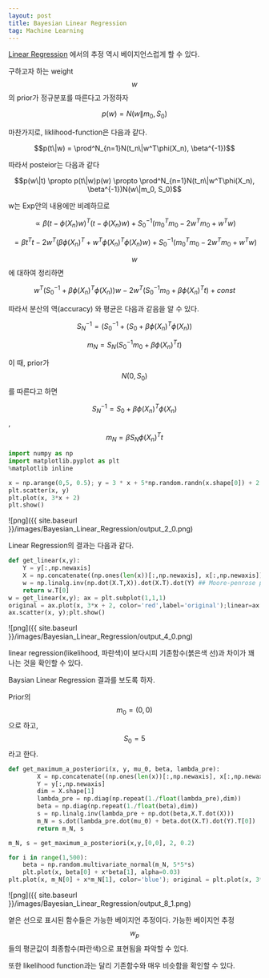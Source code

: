 ```yaml
---
layout: post
title: Bayesian Linear Regression
tag: Machine Learning
---
```


[Linear Regression](https://dlsrnsi.github.io/blog/Linear-Regression/) 에서의 추정 역시 베이지언스럽게 할 수 있다.

구하고자 하는 weight $$w$$의 prior가 정규분포를 따른다고 가정하자

$$p(w) = N(w\|m_0, S_0)$$

마찬가지로, liklihood-function은 다음과 같다.

$$p(t\|w) = \prod^N_{n=1}N(t_n\|w^T\phi(X_n), \beta^{-1})$$

따라서 posteior는 다음과 같다

$$p(w\|t) \propto p(t\|w)p(w) \propto \prod^N_{n=1}N(t_n\|w^T\phi(X_n), \beta^{-1})N(w\|m_0, S_0)$$

w는 Exp안의 내용에만 비례하므로

$$\propto \beta(t - \phi(X_n)w)^T(t - \phi(X_n)w) + S_0^{-1}(m_0^Tm_0 - 2w^Tm_0 + w^Tw)$$

$$= \beta t^Tt - 2w^T(\beta\phi(X_n)^T + w^T\phi(X_n)^T\phi(X_n)w) + S_0^{-1}(m_0^Tm_0 - 2w^Tm_0 + w^Tw)$$

$$w$$에 대하여 정리하면

$$w^T(S_0^{-1} + \beta\phi(X_n)^T\phi(X_n))w - 2w^T(S_0^{-1}m_0 + \beta\phi(X_n)^Tt) + const$$

따라서 분산의 역(accuracy) 와 평균은 다음과 같음을 알 수 있다.

$$S_N^{-1} = (S_0^{-1} + (S_0 + \beta\phi(X_n)^T\phi(X_n))$$

$$m_N = S_N(S_0^{-1}m_0 + \beta\phi(X_n)^Tt)$$

이 때, prior가 $$N(0, S_0)$$를 따른다고 하면

$$S_N^{-1} = S_0 + \beta\phi(X_n)^T\phi(X_n)$$,   $$m_N = \beta S_N\phi(X_n)^Tt$$


```python
import numpy as np
import matplotlib.pyplot as plt
%matplotlib inline
```


```python
x = np.arange(0,5, 0.5); y = 3 * x + 5*np.random.randn(x.shape[0]) + 2
plt.scatter(x, y)
plt.plot(x, 3*x + 2)
plt.show()
```


![png]({{ site.baseurl }}/images/Bayesian_Linear_Regression/output_2_0.png)


Linear Regression의 결과는 다음과 같다.


```python
def get_linear(x,y):
    Y = y[:,np.newaxis]
    X = np.concatenate((np.ones(len(x))[:,np.newaxis], x[:,np.newaxis]), axis=1)
    w = np.linalg.inv(np.dot(X.T,X)).dot(X.T).dot(Y) ## Moore-penrose pseudo inverse matrix multiplies Y
    return w.T[0]
w = get_linear(x,y); ax = plt.subplot(1,1,1)
original = ax.plot(x, 3*x + 2, color='red',label='original');linear=ax.plot(x, w[0] + x * w[1], label='linear regression');
ax.scatter(x, y);plt.show()
```


![png]({{ site.baseurl }}/images/Bayesian_Linear_Regression/output_4_0.png)


linear regression(likelihood, 파란색)이 보다시피 기존함수(붉은색 선)과 차이가 꽤 나는 것을 확인할 수 있다.

Baysian Linear Regression 결과를 보도록 하자.

Prior의 $$m_0 = (0,0)$$으로 하고, $$S_0=5$$라고 한다.


```python
def get_maximum_a_posteriori(x, y, mu_0, beta, lambda_pre):
        X = np.concatenate((np.ones(len(x))[:,np.newaxis], x[:,np.newaxis]), axis=1)
        Y = y[:,np.newaxis]
        dim = X.shape[1]
        lambda_pre = np.diag(np.repeat(1./float(lambda_pre),dim))
        beta = np.diag(np.repeat(1./float(beta),dim))
        s = np.linalg.inv(lambda_pre + np.dot(beta,X.T.dot(X)))
        m_N = s.dot(lambda_pre.dot(mu_0) + beta.dot(X.T).dot(Y).T[0])
        return m_N, s
```


```python
m_N, s = get_maximum_a_posteriori(x,y,[0,0], 2, 0.2)
```


```python
for i in range(1,500):
    beta = np.random.multivariate_normal(m_N, 5*5*s)
    plt.plot(x, beta[0] + x*beta[1], alpha=0.03)
plt.plot(x, m_N[0] + x*m_N[1], color='blue'); original = plt.plot(x, 3*x + 2, color='red',label='original'); plt.scatter(x,y)
```




![png]({{ site.baseurl }}/images/Bayesian_Linear_Regression/output_8_1.png)


옅은 선으로 표시된 함수들은 가능한 베이지언 추정이다. 가능한 베이지언 추정$$w_p$$들의 평균값이 최종함수(파란색)으로 표현됨을 파악할 수 있다.

또한 likelihood function과는 달리 기존함수와 매우 비슷함을 확인할 수 있다.
